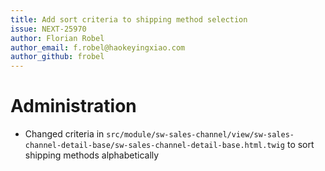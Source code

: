 ```yaml
---
title: Add sort criteria to shipping method selection
issue: NEXT-25970
author: Florian Robel
author_email: f.robel@haokeyingxiao.com
author_github: frobel
---
```

# Administration
* Changed criteria in `src/module/sw-sales-channel/view/sw-sales-channel-detail-base/sw-sales-channel-detail-base.html.twig` to sort shipping methods alphabetically
